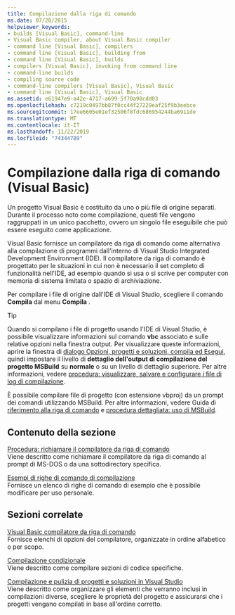 ```yaml
---
title: Compilazione dalla riga di comando
ms.date: 07/20/2015
helpviewer_keywords:
- builds [Visual Basic], command-line
- Visual Basic compiler, about Visual Basic compiler
- command line [Visual Basic], compilers
- command line [Visual Basic], building from
- command line [Visual Basic], builds
- compilers [Visual Basic], invoking from command line
- command-line builds
- compiling source code
- command-line compilers [Visual Basic], Visual Basic
- command line [Visual Basic], Visual Basic
ms.assetid: e61947e9-a42e-4717-a699-5f70a98cdd03
ms.openlocfilehash: c7219c0497bb87f0cc44f27229eaf25f9b3eebce
ms.sourcegitcommit: 17ee6605e01ef32506f8fdc686954244ba6911de
ms.translationtype: MT
ms.contentlocale: it-IT
ms.lasthandoff: 11/22/2019
ms.locfileid: "74344789"
---
```

# <a name="building-from-the-command-line-visual-basic"></a>Compilazione dalla riga di comando (Visual Basic)

Un progetto Visual Basic è costituito da uno o più file di origine separati. Durante il processo noto come compilazione, questi file vengono raggruppati in un unico pacchetto, ovvero un singolo file eseguibile che può essere eseguito come applicazione.

Visual Basic fornisce un compilatore da riga di comando come alternativa alla compilazione di programmi dall'interno di Visual Studio Integrated Development Environment (IDE). Il compilatore da riga di comando è progettato per le situazioni in cui non è necessario il set completo di funzionalità nell'IDE, ad esempio quando si usa o si scrive per computer con memoria di sistema limitata o spazio di archiviazione.

Per compilare i file di origine dall'IDE di Visual Studio, scegliere il comando **Compila** dal menu **Compila** .

> [!TIP]
> Quando si compilano i file di progetto usando l'IDE di Visual Studio, è possibile visualizzare informazioni sul comando **vbc** associato e sulle relative opzioni nella finestra output. Per visualizzare queste informazioni, aprire la finestra di [dialogo Opzioni, progetti e soluzioni, compila ed Esegui](/visualstudio/ide/reference/options-dialog-box-projects-and-solutions-build-and-run), quindi impostare il livello di **dettaglio dell'output di compilazione del progetto MSBuild** su **normale** o su un livello di dettaglio superiore. Per altre informazioni, vedere [procedura: visualizzare, salvare e configurare i file di log di compilazione](/visualstudio/ide/how-to-view-save-and-configure-build-log-files).

È possibile compilare file di progetto (con estensione vbproj) da un prompt dei comandi utilizzando MSBuild. Per altre informazioni, vedere Guida di [riferimento alla riga di comando](/visualstudio/msbuild/msbuild-command-line-reference) e [procedura dettagliata: uso di MSBuild](/visualstudio/msbuild/walkthrough-using-msbuild).

## <a name="in-this-section"></a>Contenuto della sezione

[Procedura: richiamare il compilatore da riga di comando](../../../visual-basic/reference/command-line-compiler/how-to-invoke-the-command-line-compiler.md) \
Viene descritto come richiamare il compilatore da riga di comando al prompt di MS-DOS o da una sottodirectory specifica.

[Esempi di righe di comando di compilazione](../../../visual-basic/reference/command-line-compiler/sample-compilation-command-lines.md) \
Fornisce un elenco di righe di comando di esempio che è possibile modificare per uso personale.

## <a name="related-sections"></a>Sezioni correlate

[Visual Basic compilatore da riga di comando](../../../visual-basic/reference/command-line-compiler/index.md) \
Fornisce elenchi di opzioni del compilatore, organizzate in ordine alfabetico o per scopo.

[Compilazione condizionale](../../../visual-basic/programming-guide/program-structure/conditional-compilation.md) \
Viene descritto come compilare sezioni di codice specifiche.

[Compilazione e pulizia di progetti e soluzioni in Visual Studio](/visualstudio/ide/building-and-cleaning-projects-and-solutions-in-visual-studio) \
Viene descritto come organizzare gli elementi che verranno inclusi in compilazioni diverse, scegliere le proprietà del progetto e assicurarsi che i progetti vengano compilati in base all'ordine corretto.
